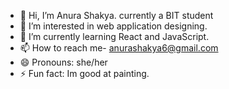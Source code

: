 - 👋 Hi, I’m Anura Shakya. currently a BIT student
- 👀 I’m interested in web application designing.
- 🌱 I’m currently learning React and JavaScript.
- 📫 How to reach me- anurashakya6@gmail.com
- 😄 Pronouns: she/her
- ⚡ Fun fact: Im good at painting.

<!---
anura57/anura57 is a ✨ special ✨ repository because its `README.md` (this file) appears on your GitHub profile.
You can click the Preview link to take a look at your changes.
--->
